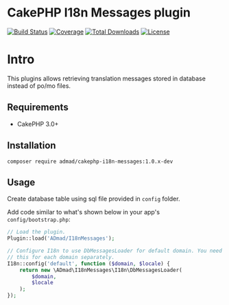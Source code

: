 # CakePHP I18n Messages plugin

[![Build Status](https://img.shields.io/travis/ADmad/cakephp-i18n-messages/master.svg?style=flat-square)](https://travis-ci.org/ADmad/cakephp-i18n-messages)
[![Coverage](https://img.shields.io/coveralls/ADmad/cakephp-i18n-messages/master.svg?style=flat-square)](https://coveralls.io/r/ADmad/cakephp-i18n-messages)
[![Total Downloads](https://img.shields.io/packagist/dt/ADmad/cakephp-i18n-messages.svg?style=flat-square)](https://packagist.org/packages/ADmad/cakephp-i18n-messages)
[![License](https://img.shields.io/badge/license-MIT-blue.svg?style=flat-square)](LICENSE.txt)

# Intro

This plugins allows retrieving translation messages stored in database instead
of po/mo files.

## Requirements

* CakePHP 3.0+

## Installation

```
composer require admad/cakephp-i18n-messages:1.0.x-dev
```

## Usage

Create database table using sql file provided in `config` folder.

Add code similar to what's shown below in your app's `config/bootstrap.php`:

```php
// Load the plugin.
Plugin::load('ADmad/I18nMessages');

// Configure I18n to use DbMessagesLoader for default domain. You need to do
// this for each domain separately.
I18n::config('default', function ($domain, $locale) {
	return new \ADmad\I18nMessages\I18n\DbMessagesLoader(
		$domain,
		$locale
	);
});
```
